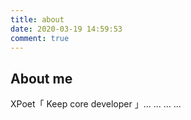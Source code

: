 ```yaml
---
title: about
date: 2020-03-19 14:59:53
comment: true
---
```


## About me

XPoet「 Keep core developer 」...
...
...
...

